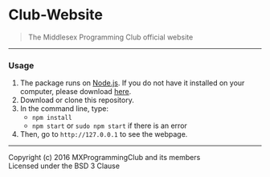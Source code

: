 # Club-Website
> The Middlesex Programming Club official website

----
### Usage
1. The package runs on [Node.js][1]. If you do not have it installed on your computer, please download [here][1].
2. Download or clone this repository.
3. In the command line, type:
	* `npm install`
	* `npm start` or `sudo npm start` if there is an error
4. Then, go to `http://127.0.0.1` to see the webpage.

[1]:https://nodejs.org

----
Copyright (c) 2016 MXProgrammingClub and its members   
Licensed under the BSD 3 Clause
